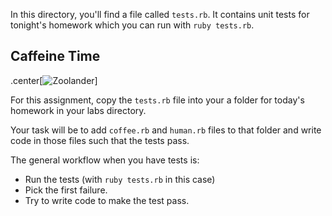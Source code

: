 In this directory, you'll find a file called `tests.rb`.
It contains unit tests for tonight's homework which you can run with `ruby tests.rb`.

## Caffeine Time
.center[![Zoolander](https://camo.githubusercontent.com/f2afba3861c39587a1ff4788765f13d6ad7a700c/687474703a2f2f6d656469612e67697068792e636f6d2f6d656469612f62585164437345744c4b7259492f67697068792e676966)]

For this assignment, copy the `tests.rb` file into your a folder
for today's homework in your labs directory.

Your task will be to add `coffee.rb` and `human.rb` files to that folder
and write code in those files such that the tests pass.

The general workflow when you have tests is:

* Run the tests (with `ruby tests.rb` in this case)
* Pick the first failure.
* Try to write code to make the test pass.
